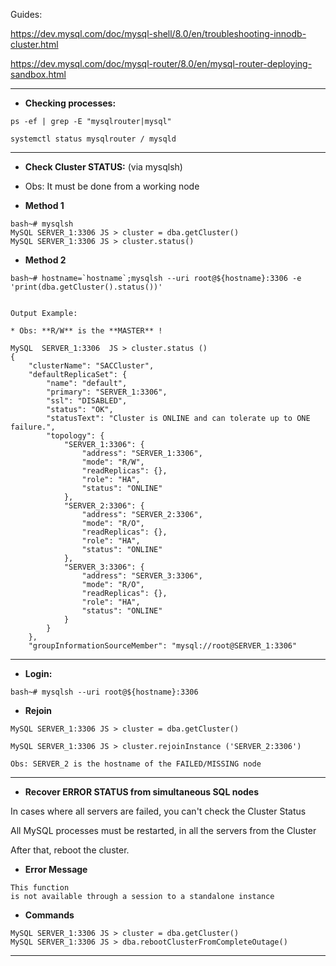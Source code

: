 Guides:

https://dev.mysql.com/doc/mysql-shell/8.0/en/troubleshooting-innodb-cluster.html

https://dev.mysql.com/doc/mysql-router/8.0/en/mysql-router-deploying-sandbox.html

--------------------
* **Checking processes:**

```
ps -ef | grep -E "mysqlrouter|mysql"

systemctl status mysqlrouter / mysqld

```

--------------------
* **Check Cluster STATUS:** (via mysqlsh)

* Obs: It must be done from a working node

* **Method 1**
```
bash~# mysqlsh
MySQL SERVER_1:3306 JS > cluster = dba.getCluster()
MySQL SERVER_1:3306 JS > cluster.status()

```

* **Method 2**

```
bash~# hostname=`hostname`;mysqlsh --uri root@${hostname}:3306 -e 'print(dba.getCluster().status())'


Output Example:

* Obs: **R/W** is the **MASTER** !

MySQL  SERVER_1:3306  JS > cluster.status ()
{
    "clusterName": "SACCluster", 
    "defaultReplicaSet": {
        "name": "default", 
        "primary": "SERVER_1:3306", 
        "ssl": "DISABLED", 
        "status": "OK", 
        "statusText": "Cluster is ONLINE and can tolerate up to ONE failure.", 
        "topology": {
            "SERVER_1:3306": {
                "address": "SERVER_1:3306", 
                "mode": "R/W", 
                "readReplicas": {}, 
                "role": "HA", 
                "status": "ONLINE"
            }, 
            "SERVER_2:3306": {
                "address": "SERVER_2:3306", 
                "mode": "R/O", 
                "readReplicas": {}, 
                "role": "HA", 
                "status": "ONLINE"
            }, 
            "SERVER_3:3306": {
                "address": "SERVER_3:3306", 
                "mode": "R/O", 
                "readReplicas": {}, 
                "role": "HA", 
                "status": "ONLINE"
            }
        }
    }, 
    "groupInformationSourceMember": "mysql://root@SERVER_1:3306"

```
--------------------
* **Login:**

```
bash~# mysqlsh --uri root@${hostname}:3306
```

* **Rejoin**

```
MySQL SERVER_1:3306 JS > cluster = dba.getCluster()

MySQL SERVER_1:3306 JS > cluster.rejoinInstance ('SERVER_2:3306')

Obs: SERVER_2 is the hostname of the FAILED/MISSING node
```

--------------------
* **Recover ERROR STATUS from simultaneous SQL nodes**

In cases where all servers are failed, you can't check the Cluster Status <p>
All MySQL processes must be restarted, in all the servers from the Cluster <p>
After that, reboot the cluster. <p>

* **Error Message**
```
This function
is not available through a session to a standalone instance
```

* **Commands**

```
MySQL SERVER_1:3306 JS > cluster = dba.getCluster()
MySQL SERVER_1:3306 JS > dba.rebootClusterFromCompleteOutage()

```
------ 
